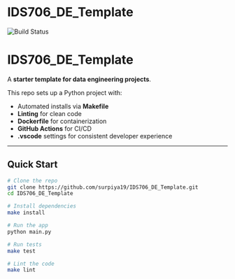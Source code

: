 # IDS706_DE_Template
![Build Status](https://github.com/surpiya19/IDS706_DE_Template/actions/workflows/main.yml/badge.svg?branch=main)

# IDS706_DE_Template  

A **starter template for data engineering projects**.  

This repo sets up a Python project with:
- Automated installs via **Makefile**
- **Linting** for clean code
- **Dockerfile** for containerization
- **GitHub Actions** for CI/CD
- **.vscode** settings for consistent developer experience  

---

## Quick Start  

```bash
# Clone the repo
git clone https://github.com/surpiya19/IDS706_DE_Template.git
cd IDS706_DE_Template

# Install dependencies
make install

# Run the app
python main.py

# Run tests
make test

# Lint the code
make lint



